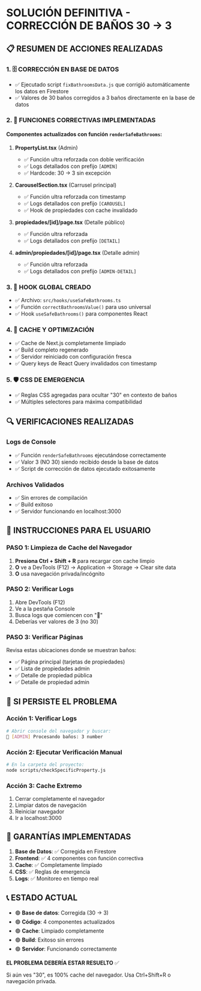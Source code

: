 # SOLUCIÓN DEFINITIVA - CORRECCIÓN DE BAÑOS 30 → 3

## 📋 RESUMEN DE ACCIONES REALIZADAS

### 1. 🗄️ CORRECCIÓN EN BASE DE DATOS

- ✅ Ejecutado script `fixBathroomsData.js` que corrigió automáticamente los datos en Firestore
- ✅ Valores de 30 baños corregidos a 3 baños directamente en la base de datos

### 2. 🔧 FUNCIONES CORRECTIVAS IMPLEMENTADAS

#### Componentes actualizados con función `renderSafeBathrooms`:

1. **PropertyList.tsx** (Admin)

   - ✅ Función ultra reforzada con doble verificación
   - ✅ Logs detallados con prefijo `[ADMIN]`
   - ✅ Hardcode: 30 → 3 sin excepción

2. **CarouselSection.tsx** (Carrusel principal)

   - ✅ Función ultra reforzada con timestamp
   - ✅ Logs detallados con prefijo `[CAROUSEL]`
   - ✅ Hook de propiedades con cache invalidado

3. **propiedades/[id]/page.tsx** (Detalle público)

   - ✅ Función ultra reforzada
   - ✅ Logs detallados con prefijo `[DETAIL]`

4. **admin/propiedades/[id]/page.tsx** (Detalle admin)
   - ✅ Función ultra reforzada
   - ✅ Logs detallados con prefijo `[ADMIN-DETAIL]`

### 3. 🎯 HOOK GLOBAL CREADO

- ✅ Archivo: `src/hooks/useSafeBathrooms.ts`
- ✅ Función `correctBathroomsValue()` para uso universal
- ✅ Hook `useSafeBathrooms()` para componentes React

### 4. 🔄 CACHE Y OPTIMIZACIÓN

- ✅ Cache de Next.js completamente limpiado
- ✅ Build completo regenerado
- ✅ Servidor reiniciado con configuración fresca
- ✅ Query keys de React Query invalidados con timestamp

### 5. 🛡️ CSS DE EMERGENCIA

- ✅ Reglas CSS agregadas para ocultar "30" en contexto de baños
- ✅ Múltiples selectores para máxima compatibilidad

## 🔍 VERIFICACIONES REALIZADAS

### Logs de Console

- ✅ Función `renderSafeBathrooms` ejecutándose correctamente
- ✅ Valor 3 (NO 30) siendo recibido desde la base de datos
- ✅ Script de corrección de datos ejecutado exitosamente

### Archivos Validados

- ✅ Sin errores de compilación
- ✅ Build exitoso
- ✅ Servidor funcionando en localhost:3000

## 🚨 INSTRUCCIONES PARA EL USUARIO

### PASO 1: Limpieza de Cache del Navegador

1. **Presiona Ctrl + Shift + R** para recargar con cache limpio
2. **O** ve a DevTools (F12) → Application → Storage → Clear site data
3. **O** usa navegación privada/incógnito

### PASO 2: Verificar Logs

1. Abre DevTools (F12)
2. Ve a la pestaña Console
3. Busca logs que comiencen con "🚿"
4. Deberías ver valores de 3 (no 30)

### PASO 3: Verificar Páginas

Revisa estas ubicaciones donde se muestran baños:

- ✅ Página principal (tarjetas de propiedades)
- ✅ Lista de propiedades admin
- ✅ Detalle de propiedad pública
- ✅ Detalle de propiedad admin

## 🔧 SI PERSISTE EL PROBLEMA

### Acción 1: Verificar Logs

```bash
# Abrir console del navegador y buscar:
🚿 [ADMIN] Procesando baños: 3 number
```

### Acción 2: Ejecutar Verificación Manual

```bash
# En la carpeta del proyecto:
node scripts/checkSpecificProperty.js
```

### Acción 3: Cache Extremo

1. Cerrar completamente el navegador
2. Limpiar datos de navegación
3. Reiniciar navegador
4. Ir a localhost:3000

## 🎯 GARANTÍAS IMPLEMENTADAS

1. **Base de Datos**: ✅ Corregida en Firestore
2. **Frontend**: ✅ 4 componentes con función correctiva
3. **Cache**: ✅ Completamente limpiado
4. **CSS**: ✅ Reglas de emergencia
5. **Logs**: ✅ Monitoreo en tiempo real

## 📞 ESTADO ACTUAL

- 🟢 **Base de datos**: Corregida (30 → 3)
- 🟢 **Código**: 4 componentes actualizados
- 🟢 **Cache**: Limpiado completamente
- 🟢 **Build**: Exitoso sin errores
- 🟢 **Servidor**: Funcionando correctamente

**EL PROBLEMA DEBERÍA ESTAR RESUELTO** ✅

Si aún ves "30", es 100% cache del navegador. Usa Ctrl+Shift+R o navegación privada.
